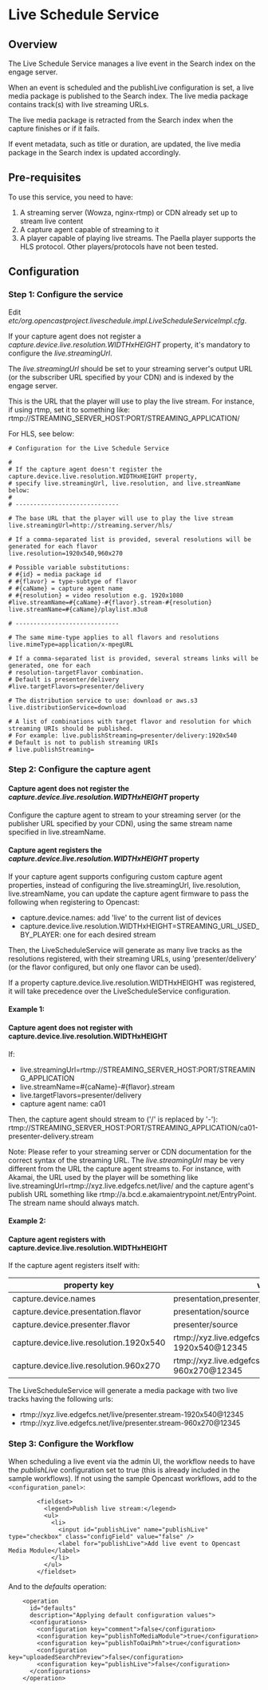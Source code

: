Live Schedule Service
=====================

Overview
--------

The Live Schedule Service manages a live event in the Search index on the engage server.

When an event is scheduled and the publishLive configuration is set, a live media package is published to the Search
index. The live media package contains track(s) with live streaming URLs.

The live media package is retracted from the Search index when the capture finishes or if it fails.

If event metadata, such as title or duration, are updated, the live media package in the Search index is updated
accordingly.

Pre-requisites
--------------

To use this service, you need to have:

1. A streaming server (Wowza, nginx-rtmp) or CDN already set up to stream live content
2. A capture agent capable of streaming to it
3. A player capable of playing live streams. The Paella player supports the HLS protocol.
   Other players/protocols have not been tested.

Configuration
-------------

### Step 1: Configure the service

Edit  _etc/org.opencastproject.liveschedule.impl.LiveScheduleServiceImpl.cfg_.

If your capture agent does not register a _capture.device.live.resolution.WIDTHxHEIGHT_ property, it's mandatory to
configure the _live.streamingUrl_.

The _live.streamingUrl_ should be set to your streaming server's output URL (or
the subscriber URL specified by your CDN) and is indexed by the engage server.

This is the URL that the player will use to play the live stream. For instance,
if using rtmp, set it to something like:
rtmp://STREAMING_SERVER_HOST:PORT/STREAMING_APPLICATION/

For HLS, see below:
```
# Configuration for the Live Schedule Service

#
# If the capture agent doesn't register the capture.device.live.resolution.WIDTHxHEIGHT property,
# specify live.streamingUrl, live.resolution, and live.streamName below:
#
# -----------------------------

# The base URL that the player will use to play the live stream
live.streamingUrl=http://streaming.server/hls/

# If a comma-separated list is provided, several resolutions will be generated for each flavor
live.resolution=1920x540,960x270

# Possible variable substitutions:
# #{id} = media package id
# #{flavor} = type-subtype of flavor
# #{caName} = capture agent name
# #{resolution} = video resolution e.g. 1920x1080
#live.streamName=#{caName}-#{flavor}.stream-#{resolution}
live.streamName=#{caName}/playlist.m3u8

# -----------------------------

# The same mime-type applies to all flavors and resolutions
live.mimeType=application/x-mpegURL

# If a comma-separated list is provided, several streams links will be generated, one for each
# resolution-targetFlavor combination.
# Default is presenter/delivery
#live.targetFlavors=presenter/delivery

# The distribution service to use: download or aws.s3
live.distributionService=download

# A list of combinations with target flavor and resolution for which streaming URIs should be published.
# For example: live.publishStreaming=presenter/delivery:1920x540
# Default is not to publish streaming URIs
# live.publishStreaming=
```

### Step 2: Configure the capture agent

#### Capture agent does not register the _capture.device.live.resolution.WIDTHxHEIGHT_ property

Configure the capture agent to stream to your streaming server (or the publisher URL specified by your CDN), using the
same stream name specified in live.streamName.

#### Capture agent registers the _capture.device.live.resolution.WIDTHxHEIGHT_ property

If your capture agent supports configuring custom capture agent properties, instead of configuring the
live.streamingUrl, live.resolution, live.streamName, you can update the capture agent firmware to pass the following
when registering to Opencast:

* capture.device.names: add 'live' to the current list of devices
* capture.device.live.resolution.WIDTHxHEIGHT=STREAMING_URL_USED_BY_PLAYER: one for each desired stream

Then, the LiveScheduleService will generate as many live tracks as the resolutions registered, with their streaming
URLs, using 'presenter/delivery' (or the flavor configured, but only one flavor can be used).

If a property capture.device.live.resolution.WIDTHxHEIGHT was registered, it will take precedence over the
LiveScheduleService configuration.

#### Example 1:

#### Capture agent does not register with capture.device.live.resolution.WIDTHxHEIGHT

If:

* live.streamingUrl=rtmp://STREAMING_SERVER_HOST:PORT/STREAMING_APPLICATION
* live.streamName=#{caName}-#{flavor}.stream
* live.targetFlavors=presenter/delivery
* capture agent name: ca01

Then, the capture agent should stream to ('/' is replaced by '-'):
rtmp://STREAMING_SERVER_HOST:PORT/STREAMING_APPLICATION/ca01-presenter-delivery.stream

Note: Please refer to your streaming server or CDN documentation for the correct syntax of the streaming URL. The
_live.streamingUrl_ may be very different from the URL the capture agent streams to. For instance, with Akamai, the URL
used by the player will be something like live.streamingUrl=rtmp://xyz.live.edgefcs.net/live/ and the capture agent's
publish URL something like rtmp://a.bcd.e.akamaientrypoint.net/EntryPoint. The stream name should always match.

#### Example 2:

#### Capture agent registers with capture.device.live.resolution.WIDTHxHEIGHT

If the capture agent registers itself with:

|property  key|value|
|-------------|-----|
|capture.device.names|presentation,presenter,live|
|capture.device.presentation.flavor|presentation/source|
|capture.device.presenter.flavor|presenter/source|
|capture.device.live.resolution.1920x540|rtmp://xyz.live.edgefcs.net/live/presenter.stream-1920x540@12345|
|capture.device.live.resolution.960x270|rtmp://xyz.live.edgefcs.net/live/presenter.stream-960x270@12345|

The LiveScheduleService will generate a media package with two live tracks having the following urls:

* rtmp://xyz.live.edgefcs.net/live/presenter.stream-1920x540@12345
* rtmp://xyz.live.edgefcs.net/live/presenter.stream-960x270@12345


### Step 3: Configure the Workflow

When scheduling a live event via the admin UI, the workflow needs to have the _publishLive_ configuration set to true
(this is already included in the sample workflows).
If not using the sample Opencast workflows, add to the `<configuration_panel>`:

```
        <fieldset>
          <legend>Publish live stream:</legend>
          <ul>
            <li>
              <input id="publishLive" name="publishLive" type="checkbox" class="configField" value="false" />
              <label for="publishLive">Add live event to Opencast Media Module</label>
            </li>
          </ul>
        </fieldset>
```

And to the _defaults_ operation:

```
    <operation
      id="defaults"
      description="Applying default configuration values">
      <configurations>
        <configuration key="comment">false</configuration>
        <configuration key="publishToMediaModule">true</configuration>
        <configuration key="publishToOaiPmh">true</configuration>
        <configuration key="uploadedSearchPreview">false</configuration>
        <configuration key="publishLive">false</configuration>
      </configurations>
    </operation>
```
